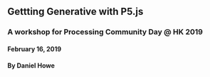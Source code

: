 ## Gettting Generative with P5.js
### A workshop for Processing Community Day @ HK 2019
#### February 16, 2019
#### By Daniel Howe
